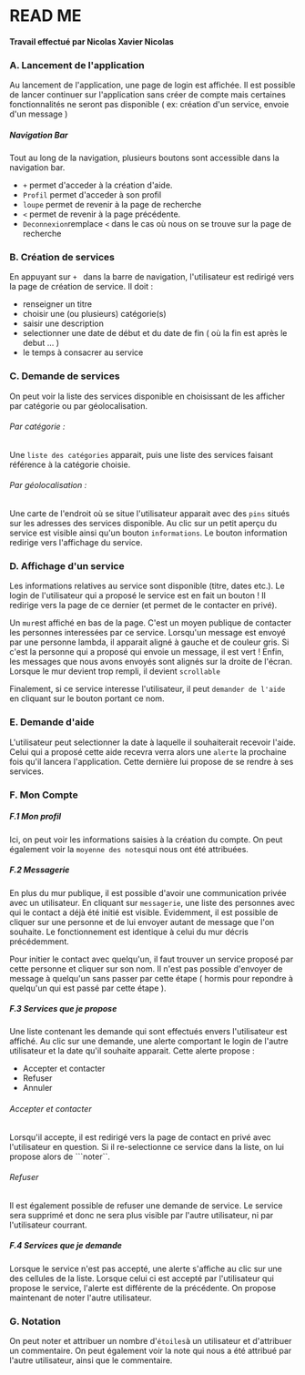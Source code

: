 # READ ME
#### Travail effectué par Nicolas Xavier Nicolas
### A. Lancement de l'application

Au lancement de l'application, une page de login est affichée. 
Il est possible de lancer continuer sur l'application sans créer de compte mais certaines fonctionnalités ne seront pas disponible ( ex: création d'un service, envoie d'un message )

#####  Navigation Bar
Tout au long de la navigation, plusieurs boutons sont accessible dans la navigation bar. 
  - ```+``` permet d'acceder à la création d'aide.
  - ```Profil``` permet d'acceder à son profil
  - ```loupe``` permet de revenir à la page de recherche
  - ```<``` permet de revenir à la page précédente.
  - ```Deconnexion```remplace ```<``` dans le cas où nous on se trouve sur la page de recherche


### B. Création de services
En appuyant sur  ```+ ``` dans la barre de navigation, l'utilisateur est redirigé vers la page de création de service.
Il doit : 
  - renseigner un titre
  - choisir une (ou plusieurs) catégorie(s)
  - saisir une description
  - selectionner une date de début et du date de fin ( où la fin est après le debut ... )
  - le temps à consacrer au service

### C. Demande de services

On peut voir la liste des services disponible en choisissant de les afficher par catégorie ou par géolocalisation. 

###### Par catégorie :
Une ```liste des catégories``` apparait, puis une liste des services faisant référence à la catégorie choisie.

###### Par géolocalisation :
Une carte de l'endroit où se situe l'utilisateur apparait avec des ```pins``` situés sur les adresses des services disponible. Au clic sur un petit aperçu du service est visible ainsi qu'un bouton ```informations```. Le bouton information redirige vers l'affichage du service.

### D. Affichage d'un service

Les informations relatives au service sont disponible (titre, dates etc.). Le login de l'utilisateur qui a proposé le service est en fait un bouton ! Il redirige vers la page de ce dernier (et permet de le contacter en privé).

Un ```mur```est affiché en bas de la page. C'est un moyen publique de contacter les personnes interessées par ce service. Lorsqu'un message est envoyé par une personne lambda, il apparait aligné à gauche et de couleur gris. Si c'est la personne qui a proposé qui envoie un message, il est vert ! Enfin, les messages que nous avons envoyés sont alignés sur la droite de l'écran. Lorsque le mur devient trop rempli, il devient ```scrollable```

Finalement, si ce service interesse l'utilisateur, il peut ```demander de l'aide``` en cliquant sur le bouton portant ce nom.

### E. Demande d'aide

L'utilisateur peut selectionner la date à laquelle il souhaiterait recevoir l'aide.
Celui qui a proposé cette aide recevra verra alors une ```alerte``` la prochaine fois qu'il lancera l'application. Cette dernière lui propose de se rendre à ses services.

### F. Mon Compte

##### F.1 Mon profil
Ici, on peut voir les informations saisies à la création du compte. On peut également voir la ```moyenne des notes```qui nous ont été attribuées.

##### F.2 Messagerie
En plus du mur publique, il est possible d'avoir une communication privée avec un utilisateur. En cliquant sur ```messagerie```, une liste des personnes avec qui le contact a déjà été initié est visible. Evidemment, il est possible de cliquer sur une personne et de lui envoyer autant de message que l'on souhaite. Le fonctionnement est identique à celui du mur décris précédemment.

Pour initier le contact avec quelqu'un, il faut trouver un service proposé par cette personne et cliquer sur son nom. Il n'est pas possible d'envoyer de message à quelqu'un sans passer par cette étape ( hormis pour repondre à quelqu'un qui est passé par cette étape ).

##### F.3 Services que je propose
Une liste contenant les demande qui sont effectués envers l'utilisateur est affiché. Au clic sur une demande, une alerte comportant le login de l'autre utilisateur et la date qu'il souhaite apparait. 
Cette alerte propose :
  - Accepter et contacter
  - Refuser
  - Annuler

###### Accepter et contacter 
Lorsqu'il accepte, il est redirigé vers la page de contact en privé avec l'utilisateur en question. 
Si il re-selectionne ce service dans la liste, on lui propose alors de ```noter``.

###### Refuser
Il est également possible de refuser une demande de service. Le service sera supprimé et donc ne sera plus visible par l'autre utilisateur, ni par l'utilisateur courrant.

##### F.4 Services que je demande
Lorsque le service n'est pas accepté, une alerte s'affiche au clic sur une des cellules de la liste. 
Lorsque celui ci est accepté par l'utilisateur qui propose le service, l'alerte est différente de la précédente. On propose maintenant de noter l'autre utilisateur.

### G. Notation
On peut noter et attribuer un nombre d'```étoiles```à un utilisateur et d'attribuer un commentaire.
On peut également voir la note qui nous a été attribué par l'autre utilisateur, ainsi que le commentaire.


